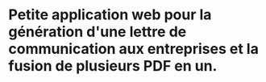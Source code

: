 # Petite application web pour la génération d'une lettre de communication aux entreprises et la fusion de plusieurs PDF en un.